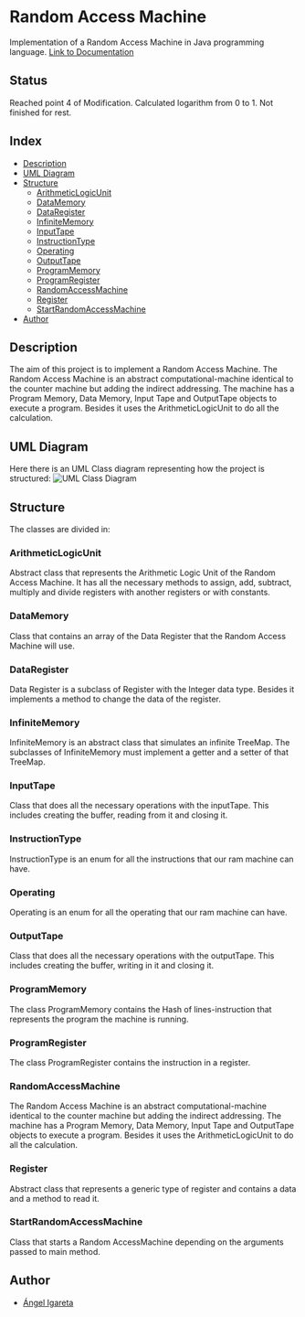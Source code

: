# Random Access Machine
Implementation of a Random Access Machine in Java programming language.
[Link to Documentation](https://ull-esit-inf-daa-1718.github.io/ull-esit-inf-daa-1718-pract1-angeligareta/)

## Status
Reached point 4 of Modification. Calculated logarithm from 0 to 1. Not finished for rest.

## Index
* [Description](#description)
* [UML Diagram](#uml-diagram)
* [Structure](#structure)
  * [ArithmeticLogicUnit](#ArithmeticLogicUnit)
  * [DataMemory](#DataMemory)
  * [DataRegister](#DataRegister)
  * [InfiniteMemory](#InfiniteMemory)
  * [InputTape](#InputTape)
  * [InstructionType](#InstructionType)
  * [Operating](#Operating)
  * [OutputTape](#OutputTape)
  * [ProgramMemory](#ProgramMemory)
  * [ProgramRegister](#ProgramRegister)
  * [RandomAccessMachine](#RandomAccessMachine)
  * [Register](#Register)
  * [StartRandomAccessMachine](#StartRandomAccessMachine)
* [Author](#author)

## Description
The aim of this project is to implement a Random Access Machine. The Random Access Machine is an abstract
computational-machine identical to the counter machine but adding the indirect addressing. The machine has a
Program Memory, Data Memory, Input Tape and OutputTape objects to execute a program. Besides it uses the
ArithmeticLogicUnit to do all the calculation.

## UML Diagram
Here there is an UML Class diagram representing how the project is structured:
![UML Class Diagram](docs/img/uml-diagram.jpg)

## Structure
The classes are divided in:
### ArithmeticLogicUnit
Abstract class that represents the Arithmetic Logic Unit of the Random Access Machine. It has all the necessary
methods to assign, add, subtract, multiply and divide registers with another registers or with constants.

### DataMemory
Class that contains an array of the Data Register that the Random Access Machine will use.

### DataRegister
Data Register is a subclass of Register with the Integer data type. Besides it implements a method to change the data of the register.

### InfiniteMemory
InfiniteMemory is an abstract class that simulates an infinite TreeMap. The subclasses of InfiniteMemory must implement a getter and a setter of that TreeMap.

### InputTape
Class that does all the necessary operations with the inputTape. This includes creating the buffer, reading from it and closing it.

### InstructionType
InstructionType is an enum for all the instructions that our ram machine can have.

### Operating
Operating is an enum for all the operating that our ram machine can have.

### OutputTape
Class that does all the necessary operations with the outputTape. This includes creating the buffer, writing in it and closing it.

### ProgramMemory
The class ProgramMemory contains the Hash of lines-instruction that represents the program the machine is running.

### ProgramRegister
The class ProgramRegister contains the instruction in a register.

### RandomAccessMachine
The Random Access Machine is an abstract computational-machine identical to the counter machine but adding the indirect addressing. The machine has a Program Memory, Data Memory, Input Tape and OutputTape objects to execute a program. Besides it uses the ArithmeticLogicUnit to do all the calculation.

### Register
Abstract class that represents a generic type of register and contains a data and a method to read it.

### StartRandomAccessMachine
Class that starts a Random AccessMachine depending on the arguments passed to main method.

## Author
   * [Ángel Igareta](https://github.com/angeligareta)
